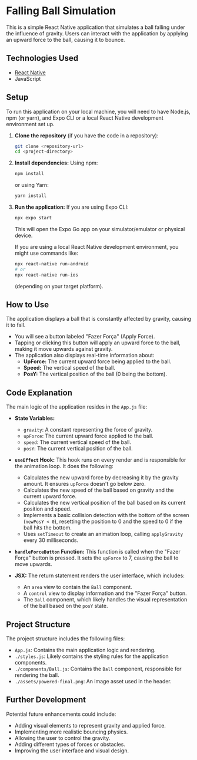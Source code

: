 # Falling Ball Simulation

This is a simple React Native application that simulates a ball falling under the influence of gravity. Users can interact with the application by applying an upward force to the ball, causing it to bounce.

## Technologies Used

* [React Native](https://reactnative.dev/)
* JavaScript

## Setup

To run this application on your local machine, you will need to have Node.js, npm (or yarn), and Expo CLI or a local React Native development environment set up.

1.  **Clone the repository** (if you have the code in a repository):
    ```bash
    git clone <repository-url>
    cd <project-directory>
    ```

2.  **Install dependencies:**
    Using npm:
    ```bash
    npm install
    ```
    or using Yarn:
    ```bash
    yarn install
    ```

3.  **Run the application:**
    If you are using Expo CLI:
    ```bash
    npx expo start
    ```
    This will open the Expo Go app on your simulator/emulator or physical device.

    If you are using a local React Native development environment, you might use commands like:
    ```bash
    npx react-native run-android
    # or
    npx react-native run-ios
    ```
    (depending on your target platform).

## How to Use

The application displays a ball that is constantly affected by gravity, causing it to fall.

* You will see a button labeled "Fazer Força" (Apply Force).
* Tapping or clicking this button will apply an upward force to the ball, making it move upwards against gravity.
* The application also displays real-time information about:
    * **UpForce:** The current upward force being applied to the ball.
    * **Speed:** The vertical speed of the ball.
    * **PosY:** The vertical position of the ball (0 being the bottom).

## Code Explanation

The main logic of the application resides in the `App.js` file:

* **State Variables:**
    * `gravity`: A constant representing the force of gravity.
    * `upForce`: The current upward force applied to the ball.
    * `speed`: The current vertical speed of the ball.
    * `posY`: The current vertical position of the ball.

* **`useEffect` Hook:** This hook runs on every render and is responsible for the animation loop. It does the following:
    * Calculates the new upward force by decreasing it by the gravity amount. It ensures `upForce` doesn't go below zero.
    * Calculates the new speed of the ball based on gravity and the current upward force.
    * Calculates the new vertical position of the ball based on its current position and speed.
    * Implements a basic collision detection with the bottom of the screen (`newPosY < 0`), resetting the position to 0 and the speed to 0 if the ball hits the bottom.
    * Uses `setTimeout` to create an animation loop, calling `applyGravity` every 30 milliseconds.

* **`handleForceButton` Function:** This function is called when the "Fazer Força" button is pressed. It sets the `upForce` to 7, causing the ball to move upwards.

* **JSX:** The return statement renders the user interface, which includes:
    * An `area` view to contain the `Ball` component.
    * A `control` view to display information and the "Fazer Força" button.
    * The `Ball` component, which likely handles the visual representation of the ball based on the `posY` state.

## Project Structure

The project structure includes the following files:

* `App.js`: Contains the main application logic and rendering.
* `./styles.js`: Likely contains the styling rules for the application components.
* `./components/Ball.js`: Contains the `Ball` component, responsible for rendering the ball.
* `./assets/powered-final.png`: An image asset used in the header.

## Further Development

Potential future enhancements could include:

* Adding visual elements to represent gravity and applied force.
* Implementing more realistic bouncing physics.
* Allowing the user to control the gravity.
* Adding different types of forces or obstacles.
* Improving the user interface and visual design.